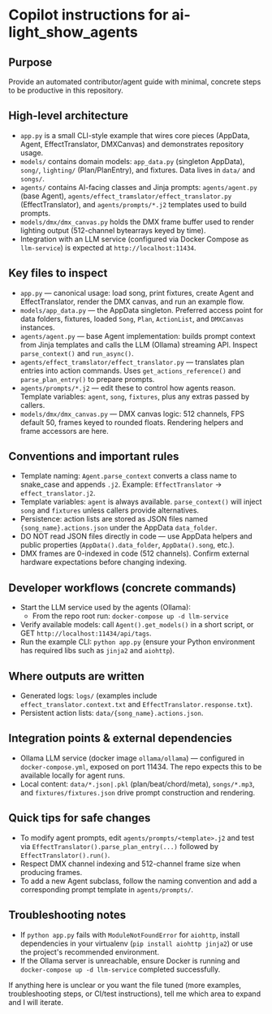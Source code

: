 # Copilot instructions for ai-light_show_agents

Purpose
-------
Provide an automated contributor/agent guide with minimal, concrete steps to be productive in this repository.

High-level architecture
-----------------------
- `app.py` is a small CLI-style example that wires core pieces (AppData, Agent, EffectTranslator, DMXCanvas) and demonstrates repository usage.
- `models/` contains domain models: `app_data.py` (singleton AppData), `song/`, `lighting/` (Plan/PlanEntry), and fixtures. Data lives in `data/` and `songs/`.
- `agents/` contains AI-facing classes and Jinja prompts: `agents/agent.py` (base Agent), `agents/effect_tramslator/effect_translator.py` (EffectTranslator), and `agents/prompts/*.j2` templates used to build prompts.
- `models/dmx/dmx_canvas.py` holds the DMX frame buffer used to render lighting output (512-channel bytearrays keyed by time).
- Integration with an LLM service (configured via Docker Compose as `llm-service`) is expected at `http://localhost:11434`.

Key files to inspect
--------------------
- `app.py` — canonical usage: load song, print fixtures, create Agent and EffectTranslator, render the DMX canvas, and run an example flow.
- `models/app_data.py` — the AppData singleton. Preferred access point for data folders, fixtures, loaded `Song`, `Plan`, `ActionList`, and `DMXCanvas` instances.
- `agents/agent.py` — base Agent implementation: builds prompt context from Jinja templates and calls the LLM (Ollama) streaming API. Inspect `parse_context()` and `run_async()`.
- `agents/effect_tramslator/effect_translator.py` — translates plan entries into action commands. Uses `get_actions_reference()` and `parse_plan_entry()` to prepare prompts.
- `agents/prompts/*.j2` — edit these to control how agents reason. Template variables: `agent`, `song`, `fixtures`, plus any extras passed by callers.
- `models/dmx/dmx_canvas.py` — DMX canvas logic: 512 channels, FPS default 50, frames keyed to rounded floats. Rendering helpers and frame accessors are here.

Conventions and important rules
-----------------------------
- Template naming: `Agent.parse_context` converts a class name to snake_case and appends `.j2`. Example: `EffectTranslator` -> `effect_translator.j2`.
- Template variables: `agent` is always available. `parse_context()` will inject `song` and `fixtures` unless callers provide alternatives.
- Persistence: action lists are stored as JSON files named `{song_name}.actions.json` under the AppData `data_folder`.
- DO NOT read JSON files directly in code — use AppData helpers and public properties (`AppData().data_folder`, `AppData().song`, etc.).
- DMX frames are 0-indexed in code (512 channels). Confirm external hardware expectations before changing indexing.

Developer workflows (concrete commands)
--------------------------------------
- Start the LLM service used by the agents (Ollama):
  - From the repo root run: `docker-compose up -d llm-service`
- Verify available models: call `Agent().get_models()` in a short script, or GET `http://localhost:11434/api/tags`.
- Run the example CLI: `python app.py` (ensure your Python environment has required libs such as `jinja2` and `aiohttp`).

Where outputs are written
------------------------
- Generated logs: `logs/` (examples include `effect_translator.context.txt` and `EffectTranslator.response.txt`).
- Persistent action lists: `data/{song_name}.actions.json`.

Integration points & external dependencies
-----------------------------------------
- Ollama LLM service (docker image `ollama/ollama`) — configured in `docker-compose.yml`, exposed on port 11434. The repo expects this to be available locally for agent runs.
- Local content: `data/*.json|.pkl` (plan/beat/chord/meta), `songs/*.mp3`, and `fixtures/fixtures.json` drive prompt construction and rendering.

Quick tips for safe changes
--------------------------
- To modify agent prompts, edit `agents/prompts/<template>.j2` and test via `EffectTranslator().parse_plan_entry(...)` followed by `EffectTranslator().run()`.
- Respect DMX channel indexing and 512-channel frame size when producing frames.
- To add a new Agent subclass, follow the naming convention and add a corresponding prompt template in `agents/prompts/`.

Troubleshooting notes
---------------------
- If `python app.py` fails with `ModuleNotFoundError` for `aiohttp`, install dependencies in your virtualenv (`pip install aiohttp jinja2`) or use the project's recommended environment.
- If the Ollama server is unreachable, ensure Docker is running and `docker-compose up -d llm-service` completed successfully.

If anything here is unclear or you want the file tuned (more examples, troubleshooting steps, or CI/test instructions), tell me which area to expand and I will iterate.

